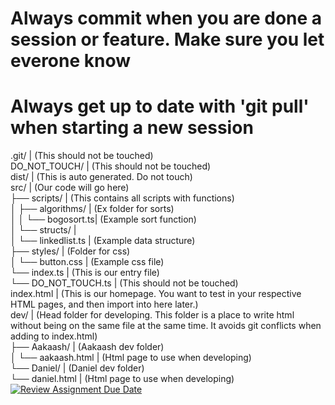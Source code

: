 # Always commit when you are done a session or feature. Make sure you let everone know
# Always get up to date with 'git pull' when starting a new session    
.git/                      | (This should not be touched)    
DO_NOT_TOUCH/              | (This should not be touched)    
dist/                      | (This is auto generated. Do not touch)    
src/                       | (Our code will go here)    
    ├── scripts/           | (This contains all scripts with functions)     
    │   ├── algorithms/    | (Ex folder for sorts)    
    │   │   └── bogosort.ts| (Example sort function)    
    │   └── structs/       |     
    │       └── linkedlist.ts | (Example data structure)    
    ├── styles/            | (Folder for css)    
    │   └── button.css     | (Example css file)    
    └── index.ts           | (This is our entry file)    
    └── DO_NOT_TOUCH.ts    | (This should not be touched)    
index.html                 | (This is our homepage. You want to test in your respective HTML pages, and then import into here later.)    
dev/                       | (Head folder for developing. This folder is a place to write html without being on the same file at the same time. It avoids git conflicts when adding to index.html)    
    ├── Aakaash/           | (Aakaash dev folder)    
    │   └── aakaash.html   | (Html page to use when developing)     
    └── Daniel/            | (Daniel dev folder)    
        └── daniel.html    | (Html page to use when developing)    
[![Review Assignment Due Date](https://classroom.github.com/assets/deadline-readme-button-22041afd0340ce965d47ae6ef1cefeee28c7c493a6346c4f15d667ab976d596c.svg)](https://classroom.github.com/a/uyBfndVC)
